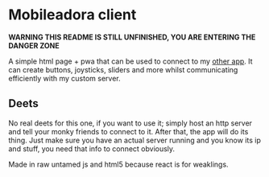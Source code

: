 # Mobileadora client

**WARNING THIS README IS STILL UNFINISHED, YOU ARE ENTERING THE DANGER ZONE**

A simple html page + pwa that can be used to connect to my [other app](https://github.com/Catomag/Mobileadora). It can create buttons, joysticks, sliders and more whilst communicating efficiently with my custom server. 

## Deets
No real deets for this one, if you want to use it; simply host an http server and tell your monky friends to connect to it. After that, the app will do its thing. Just make sure you have an actual server running and you know its ip and stuff, you need that info to connect obviously.


Made in raw untamed js and html5 because react is for weaklings.
